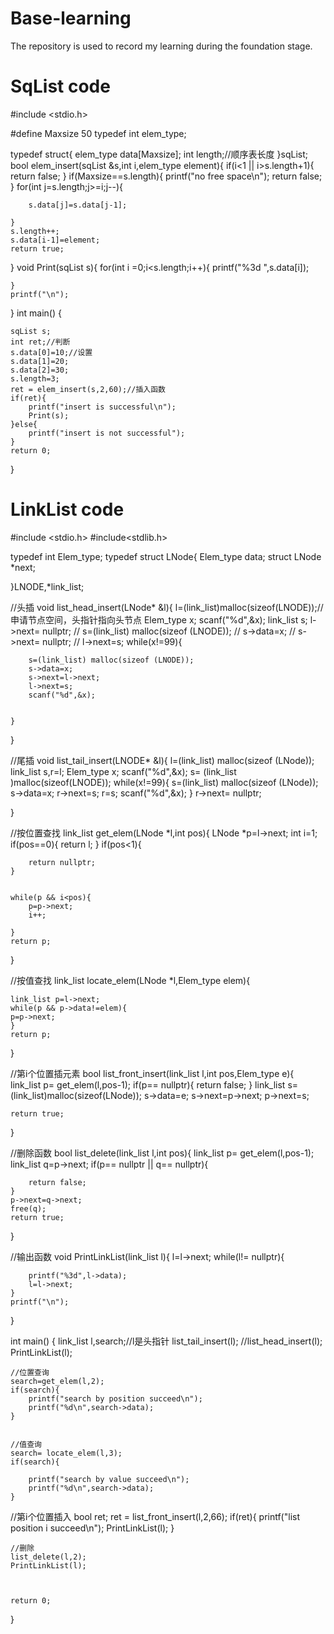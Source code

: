 # Base-learning
The repository is used to record my learning during the foundation stage.
# SqList code
#include <stdio.h>

#define Maxsize 50
typedef int elem_type;

typedef  struct{
    elem_type data[Maxsize];
    int length;//顺序表长度
}sqList;
bool elem_insert(sqList &s,int i,elem_type element){
    if(i<1 || i>s.length+1){
        return false;
    }
    if(Maxsize==s.length){
        printf("no free space\n");
        return false;
    }
    for(int j=s.length;j>=i;j--){

        s.data[j]=s.data[j-1];

    }
    s.length++;
    s.data[i-1]=element;
    return true;
}
void Print(sqList s){
    for(int i =0;i<s.length;i++){
        printf("%3d ",s.data[i]);

    }
    printf("\n");
}
int main() {

    sqList s;
    int ret;//判断
    s.data[0]=10;//设置
    s.data[1]=20;
    s.data[2]=30;
    s.length=3;
    ret = elem_insert(s,2,60);//插入函数
    if(ret){
        printf("insert is successful\n");
        Print(s);
    }else{
        printf("insert is not successful");
    }
    return 0;
}


# LinkList code
#include <stdio.h>
#include<stdlib.h>

typedef int Elem_type;
typedef struct LNode{
    Elem_type data;
    struct LNode *next;

}LNODE,*link_list;


//头插
void list_head_insert(LNode* &l){
    l=(link_list)malloc(sizeof(LNODE));//申请节点空间，头指针指向头节点
    Elem_type x;
    scanf("%d",&x);
    link_list s;
    l->next= nullptr;
//    s=(link_list) malloc(sizeof (LNODE));
//    s->data=x;
//    s->next= nullptr;
//    l->next=s;
    while(x!=99){

        s=(link_list) malloc(sizeof (LNODE));
        s->data=x;
        s->next=l->next;
        l->next=s;
        scanf("%d",&x);


    }

}

//尾插
void list_tail_insert(LNODE* &l){
    l=(link_list) malloc(sizeof (LNode));
    link_list s,r=l;
    Elem_type x;
    scanf("%d",&x);
    s= (link_list )malloc(sizeof(LNODE));
    while(x!=99){
        s=(link_list) malloc(sizeof (LNode));
        s->data=x;
        r->next=s;
        r=s;
        scanf("%d",&x);
    }
    r->next= nullptr;

}


//按位置查找
link_list get_elem(LNode *l,int pos){
    LNode *p=l->next;
    int i=1;
    if(pos==0){
        return l;
    }
    if(pos<1){

        return nullptr;
    }


    while(p && i<pos){
        p=p->next;
        i++;

    }
    return p;

}


//按值查找
link_list locate_elem(LNode *l,Elem_type elem){

    link_list p=l->next;
    while(p && p->data!=elem){
    p=p->next;
    }
    return p;

}


//第i个位置插元素
bool list_front_insert(link_list l,int pos,Elem_type e){
    link_list p= get_elem(l,pos-1);
    if(p== nullptr){
        return false;
    }
    link_list s=(link_list)malloc(sizeof(LNode));
    s->data=e;
    s->next=p->next;
    p->next=s;

    return true;
}

//删除函数
bool list_delete(link_list l,int pos){
    link_list p= get_elem(l,pos-1);
    link_list q=p->next;
    if(p== nullptr || q== nullptr){

        return false;
    }
    p->next=q->next;
    free(q);
    return true;
}



//输出函数
void PrintLinkList(link_list l){
    l=l->next;
    while(l!= nullptr){

        printf("%3d",l->data);
        l=l->next;
    }
    printf("\n");


}



int main() {
    link_list l,search;//l是头指针
    list_tail_insert(l);
    //list_head_insert(l);
    PrintLinkList(l);


    //位置查询
    search=get_elem(l,2);
    if(search){
        printf("search by position succeed\n");
        printf("%d\n",search->data);
    }


    //值查询
    search= locate_elem(l,3);
    if(search){

        printf("search by value succeed\n");
        printf("%d\n",search->data);
    }



//第i个位置插入
    bool ret;
    ret = list_front_insert(l,2,66);
    if(ret){
        printf("list position i succeed\n");
        PrintLinkList(l);
    }

    //删除
    list_delete(l,2);
    PrintLinkList(l);



    return 0;
}

